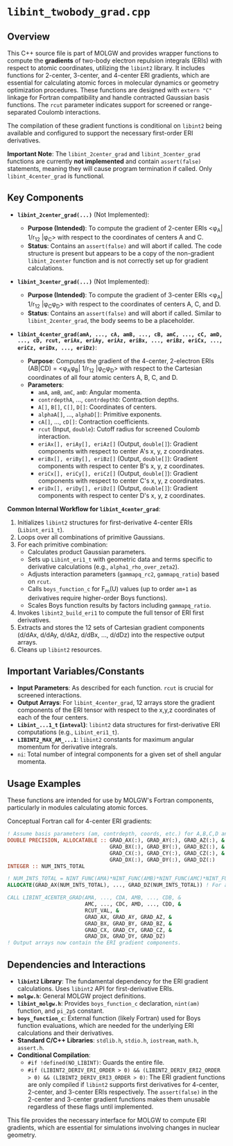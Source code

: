 # `libint_twobody_grad.cpp`

## Overview

This C++ source file is part of MOLGW and provides wrapper functions to compute the **gradients** of two-body electron repulsion integrals (ERIs) with respect to atomic coordinates, utilizing the `libint2` library. It includes functions for 2-center, 3-center, and 4-center ERI gradients, which are essential for calculating atomic forces in molecular dynamics or geometry optimization procedures. These functions are designed with `extern "C"` linkage for Fortran compatibility and handle contracted Gaussian basis functions. The `rcut` parameter indicates support for screened or range-separated Coulomb interactions.

The compilation of these gradient functions is conditional on `libint2` being available and configured to support the necessary first-order ERI derivatives.

**Important Note**: The `libint_2center_grad` and `libint_3center_grad` functions are currently **not implemented** and contain `assert(false)` statements, meaning they will cause program termination if called. Only `libint_4center_grad` is functional.

## Key Components

*   **`libint_2center_grad(...)`** (Not Implemented):
    *   **Purpose (Intended)**: To compute the gradient of 2-center ERIs <&phi;<sub>A</sub>| 1/r<sub>12</sub> |&phi;<sub>C</sub>> with respect to the coordinates of centers A and C.
    *   **Status**: Contains an `assert(false)` and will abort if called. The code structure is present but appears to be a copy of the non-gradient `libint_2center` function and is not correctly set up for gradient calculations.

*   **`libint_3center_grad(...)`** (Not Implemented):
    *   **Purpose (Intended)**: To compute the gradient of 3-center ERIs <&phi;<sub>A</sub>| 1/r<sub>12</sub> |&phi;<sub>C</sub>&phi;<sub>D</sub>> with respect to the coordinates of centers A, C, and D.
    *   **Status**: Contains an `assert(false)` and will abort if called. Similar to `libint_2center_grad`, the body seems to be a placeholder.

*   **`libint_4center_grad(amA, ..., cA, amB, ..., cB, amC, ..., cC, amD, ..., cD, rcut, eriAx, eriAy, eriAz, eriBx, ..., eriBz, eriCx, ..., eriCz, eriDx, ..., eriDz)`**:
    *   **Purpose**: Computes the gradient of the 4-center, 2-electron ERIs (AB|CD) = <&phi;<sub>A</sub>&phi;<sub>B</sub>| 1/r<sub>12</sub> |&phi;<sub>C</sub>&phi;<sub>D</sub>> with respect to the Cartesian coordinates of all four atomic centers A, B, C, and D.
    *   **Parameters**:
        *   `amA`, `amB`, `amC`, `amD`: Angular momenta.
        *   `contrdepthA`, ..., `contrdepthD`: Contraction depths.
        *   `A[]`, `B[]`, `C[]`, `D[]`: Coordinates of centers.
        *   `alphaA[]`, ..., `alphaD[]`: Primitive exponents.
        *   `cA[]`, ..., `cD[]`: Contraction coefficients.
        *   `rcut` (Input, `double`): Cutoff radius for screened Coulomb interaction.
        *   `eriAx[], eriAy[], eriAz[]` (Output, `double[]`): Gradient components with respect to center A's x, y, z coordinates.
        *   `eriBx[], eriBy[], eriBz[]` (Output, `double[]`): Gradient components with respect to center B's x, y, z coordinates.
        *   `eriCx[], eriCy[], eriCz[]` (Output, `double[]`): Gradient components with respect to center C's x, y, z coordinates.
        *   `eriDx[], eriDy[], eriDz[]` (Output, `double[]`): Gradient components with respect to center D's x, y, z coordinates.

**Common Internal Workflow for `libint_4center_grad`**:
1.  Initializes `libint2` structures for first-derivative 4-center ERIs (`Libint_eri1_t`).
2.  Loops over all combinations of primitive Gaussians.
3.  For each primitive combination:
    *   Calculates product Gaussian parameters.
    *   Sets up `Libint_eri1_t` with geometric data and terms specific to derivative calculations (e.g., `alpha1_rho_over_zeta2`).
    *   Adjusts interaction parameters (`gammapq_rc2`, `gammapq_ratio`) based on `rcut`.
    *   Calls `boys_function_c` for F<sub>m</sub>(U) values (up to order `am+1` as derivatives require higher-order Boys functions).
    *   Scales Boys function results by factors including `gammapq_ratio`.
4.  Invokes `libint2_build_eri1` to compute the full tensor of ERI first derivatives.
5.  Extracts and stores the 12 sets of Cartesian gradient components (d/dAx, d/dAy, d/dAz, d/dBx, ..., d/dDz) into the respective output arrays.
6.  Cleans up `libint2` resources.

## Important Variables/Constants

*   **Input Parameters**: As described for each function. `rcut` is crucial for screened interactions.
*   **Output Arrays**: For `libint_4center_grad`, 12 arrays store the gradient components of the ERI tensor with respect to the x,y,z coordinates of each of the four centers.
*   **`Libint_...1_t` (`inteval`)**: `libint2` data structures for first-derivative ERI computations (e.g., `Libint_eri1_t`).
*   **`LIBINT2_MAX_AM_...1`**: `libint2` constants for maximum angular momentum for derivative integrals.
*   `ni`: Total number of integral components for a given set of shell angular momenta.

## Usage Examples

These functions are intended for use by MOLGW's Fortran components, particularly in modules calculating atomic forces.

Conceptual Fortran call for 4-center ERI gradients:
```fortran
! Assume basis parameters (am, contrdepth, coords, etc.) for A,B,C,D and rcut_val are defined
DOUBLE PRECISION, ALLOCATABLE :: GRAD_AX(:), GRAD_AY(:), GRAD_AZ(:), &
                                 GRAD_BX(:), GRAD_BY(:), GRAD_BZ(:), &
                                 GRAD_CX(:), GRAD_CY(:), GRAD_CZ(:), &
                                 GRAD_DX(:), GRAD_DY(:), GRAD_DZ(:)
INTEGER :: NUM_INTS_TOTAL

! NUM_INTS_TOTAL = NINT_FUNC(AMA)*NINT_FUNC(AMB)*NINT_FUNC(AMC)*NINT_FUNC(AMD)
ALLOCATE(GRAD_AX(NUM_INTS_TOTAL), ..., GRAD_DZ(NUM_INTS_TOTAL)) ! For all 12 output arrays

CALL LIBINT_4CENTER_GRAD(AMA, ..., CDA, AMB, ..., CDB, &
                         AMC, ..., CDC, AMD, ..., CDD, &
                         RCUT_VAL, &
                         GRAD_AX, GRAD_AY, GRAD_AZ, &
                         GRAD_BX, GRAD_BY, GRAD_BZ, &
                         GRAD_CX, GRAD_CY, GRAD_CZ, &
                         GRAD_DX, GRAD_DY, GRAD_DZ)
! Output arrays now contain the ERI gradient components.
```

## Dependencies and Interactions

*   **`libint2` Library**: The fundamental dependency for the ERI gradient calculations. Uses `libint2` API for first-derivative ERIs.
*   **`molgw.h`**: General MOLGW project definitions.
*   **`libint_molgw.h`**: Provides `boys_function_c` declaration, `nint(am)` function, and `pi_2p5` constant.
*   **`boys_function_c`**: External function (likely Fortran) used for Boys function evaluations, which are needed for the underlying ERI calculations and their derivatives.
*   **Standard C/C++ Libraries**: `stdlib.h`, `stdio.h`, `iostream`, `math.h`, `assert.h`.
*   **Conditional Compilation**:
    *   `#if !defined(NO_LIBINT)`: Guards the entire file.
    *   `#if (LIBINT2_DERIV_ERI_ORDER > 0) && (LIBINT2_DERIV_ERI2_ORDER > 0) && (LIBINT2_DERIV_ERI3_ORDER > 0)`: The ERI gradient functions are only compiled if `libint2` supports first derivatives for 4-center, 2-center, and 3-center ERIs respectively. The `assert(false)` in the 2-center and 3-center gradient functions makes them unusable regardless of these flags until implemented.

This file provides the necessary interface for MOLGW to compute ERI gradients, which are essential for simulations involving changes in nuclear geometry.
```
